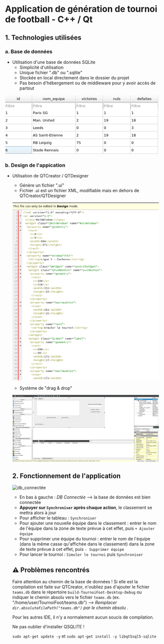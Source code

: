 # Application de génération de tournoi de football - C++ / Qt

## 1. Technologies utilisées

### a. Base de données

- Utilisation d'une base de données SQLite
    - Simplicité d'utilisation    
    - Unique fichier ".db" ou ".sqlite"
    - Stockée en local directement dans le dossier du projet
    - Pas besoin d'hébergement ou de middleware pour y avoir accès de partout

![bdd 1](bdd_1.png)


### b. Design de l'appication

- Utilisation de QTCreator / QTDesigner
  - Génère un fichier ".ui"
  - Fichier .ui est un fichier XML, modifiable mais en dehors de QTCreator/QTDesigner
  
  ![qt 2](qtdesigner_xml.png)
  
  - Système de "drag & drop"
  
  ![qt 1](qtdesigner.png)
  
  
  ## 2. Fonctionnement de l'application
  
  ![db_connectée](https://user-images.githubusercontent.com/80098893/226621930-19426be1-0421-4721-9aff-db71fd015fff.png)
  
  - En bas à gauche : *DB Connectée* --> la base de données est bien connectée
  - **Appuyer sur `Synchroniser` après chaque action**, le classement se mettra alors à jour
  - Pour afficher le tableau : `Synchroniser`
  - Pour ajouter une nouvelle équipe dans le classement : entrer le nom de l'équipe dans la zone de texte prévue à cet effet, puis `+ Ajouter équipe`
  - Pour supprimer une équipe du tournoi : entrer le nom de l'équipe (dans la même casse qu'affichée dans le classement) dans la zone de texte prévue à cet effet, puis `- Supprimer équipe`
  - Pour lancer le tournoi : `Simuler le tournoi` puis `Synchroniser`

  
  ## ⚠️ Problèmes rencontrés
  
  Faire attention au chemin de la base de données ! Si elle est la compilation est faite sur QTCreator, n'oubliez pas d'ajouter le fichier `teams.db` dans le répertoire `build-TournoiFoot-Desktop-Debug` ou indiquer le chemin absolu vers le fichier `teams.db` (ex. "/home/user/TournoiFoot/teams.db") --> *Remplacer `dir.absoluteFilePath("teams.db")` par le chemin absolu* . 
  
  Pour les autres IDE, il n'y a normalement aucun soucis de compilation.
  
  Ne pas oublier d'installer QSQLITE !
  
  `sudo apt-get update -y`  et `sudo apt-get install -y libqt5sql5-sqlite`
  

